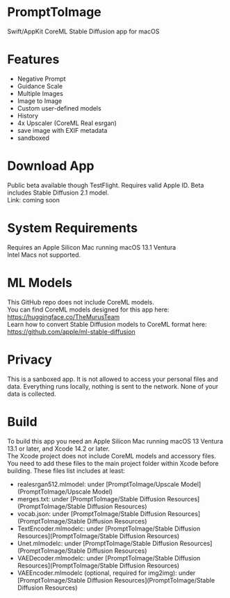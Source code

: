 # PromptToImage
Swift/AppKit CoreML Stable Diffusion app for macOS

# Features
- Negative Prompt
- Guidance Scale
- Multiple Images
- Image to Image
- Custom user-defined models
- History
- 4x Upscaler (CoreML Real esrgan)
- save image with EXIF metadata
- sandboxed

# Download App
Public beta available though TestFlight. Requires valid Apple ID.
Beta includes Stable Diffusion 2.1 model.<br>
Link: coming soon

# System Requirements
Requires an Apple Silicon Mac running macOS 13.1 Ventura<br>
Intel Macs not supported.

# ML Models
This GitHub repo does not include CoreML models.<br>
You can find CoreML models designed for this app here:
https://huggingface.co/TheMurusTeam<br>
Learn how to convert Stable Diffusion models to CoreML format here: https://github.com/apple/ml-stable-diffusion

# Privacy
This is a sanboxed app. It is not allowed to access your personal files and data. Everything runs locally, nothing is sent to the network. None of your data is collected. 

# Build 
To build this app you need an Apple Silicon Mac running macOS 13 Ventura 13.1 or later, and Xcode 14.2 or later.<br>
The Xcode project does not include CoreML models and accessory files. You need to add these files to the main project folder within Xcode before building. These files list includes at least:<br>
- realesrgan512.mlmodel: under [PromptToImage/Upscale Model](PromptToImage/Upscale Model)
- merges.txt: under [PromptToImage/Stable Diffusion Resources](PromptToImage/Stable Diffusion Resources)
- vocab.json: under [PromptToImage/Stable Diffusion Resources](PromptToImage/Stable Diffusion Resources)
- TextEncoder.mlmodelc: under [PromptToImage/Stable Diffusion Resources](PromptToImage/Stable Diffusion Resources)
- Unet.mlmodelc: under [PromptToImage/Stable Diffusion Resources](PromptToImage/Stable Diffusion Resources)
- VAEDecoder.mlmodelc: under [PromptToImage/Stable Diffusion Resources](PromptToImage/Stable Diffusion Resources)
- VAEEncoder.mlmodelc (optional, required for img2img): under [PromptToImage/Stable Diffusion Resources](PromptToImage/Stable Diffusion Resources)

